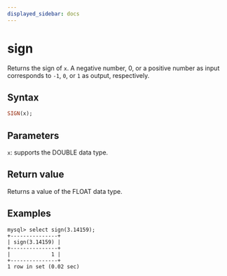 ```yaml
---
displayed_sidebar: docs
---
```


# sign



Returns the sign of `x`. A negative number, 0, or a positive number as input corresponds to `-1`, `0`, or `1` as output, respectively.

## Syntax

```Haskell
SIGN(x);
```

## Parameters

`x`: supports the DOUBLE data type.

## Return value

Returns a value of the FLOAT data type.

## Examples

```Plain
mysql> select sign(3.14159);
+---------------+
| sign(3.14159) |
+---------------+
|             1 |
+---------------+
1 row in set (0.02 sec)
```